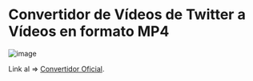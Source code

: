 # Convertidor de Vídeos de Twitter a Vídeos en formato MP4

![image](https://user-images.githubusercontent.com/124466958/231888728-3e34a51a-43c2-46b1-9e89-6f8d2d8f7322.png)

Link al => [Convertidor Oficial](https://ssstwitter.com/es).
